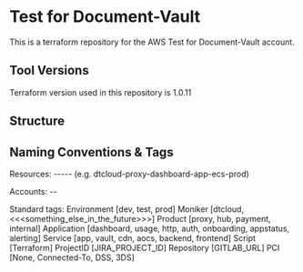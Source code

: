 # Test for Document-Vault

This is a terraform repository for the AWS Test for Document-Vault account.

## Tool Versions ##
Terraform version used in this repository is 1.0.11

## Structure

## Naming Conventions & Tags

Resources:
<moniker>-<product>-<application>-<service>-<type>-<env>
(e.g. dtcloud-proxy-dashboard-app-ecs-prod)

Accounts:
<moniker>-<product>-<env>

Standard tags:
Environment [dev, test, prod]
Moniker [dtcloud, <<<something_else_in_the_future>>>]
Product [proxy, hub, payment, internal]
Application [dashboard, usage, http, auth, onboarding, appstatus, alerting]
Service [app, vault, cdn, aocs, backend, frontend]
Script [Terraform] 
ProjectID [JIRA_PROJECT_ID]
Repository [GITLAB_URL]
PCI [None, Connected-To, DSS, 3DS]